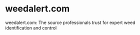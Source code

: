 weedalert.com
=============

weedalert.com: The source professionals trust for expert weed identification and control
